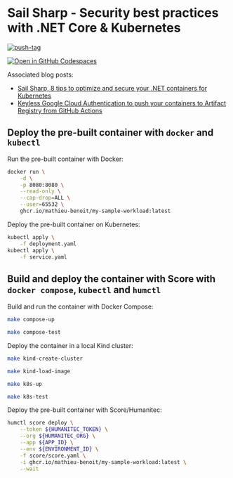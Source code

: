 # Sail Sharp - Security best practices with .NET Core & Kubernetes

[![push-tag](https://github.com/mathieu-benoit/sail-sharp/actions/workflows/push-tag.yml/badge.svg)](https://github.com/mathieu-benoit/sail-sharp/actions/workflows/push-tag.yml)

[![Open in GitHub Codespaces](https://github.com/codespaces/badge.svg)](https://codespaces.new/mathieu-benoit/sail-sharp)

Associated blog posts:
- [Sail Sharp, 8 tips to optimize and secure your .NET containers for Kubernetes](https://medium.com/p/c68ba253844a)
- [Keyless Google Cloud Authentication to push your containers to Artifact Registry from GitHub Actions](https://medium.com/p/3932dce678b8)

## Deploy the pre-built container with `docker` and `kubectl`

Run the pre-built container with Docker:
```bash
docker run \
    -d \
    -p 8080:8080 \
    --read-only \
    --cap-drop=ALL \
    --user=65532 \
    ghcr.io/mathieu-benoit/my-sample-workload:latest
```

Deploy the pre-built container on Kubernetes:
```bash
kubectl apply \
    -f deployment.yaml
kubectl apply \
    -f service.yaml
```

## Build and deploy the container with Score with `docker compose`, `kubectl` and `humctl`

Build and run the container with Docker Compose:
```bash
make compose-up

make compose-test
```

Deploy the container in a local Kind cluster:
```bash
make kind-create-cluster

make kind-load-image

make k8s-up

make k8s-test
```

Deploy the pre-built container with Score/Humanitec:
```bash
humctl score deploy \
    --token ${HUMANITEC_TOKEN} \
    --org ${HUMANITEC_ORG} \
    --app ${APP_ID} \
    --env ${ENVIRONMENT_ID} \
    -f score/score.yaml \
    -i ghcr.io/mathieu-benoit/my-sample-workload:latest \
    --wait
```
